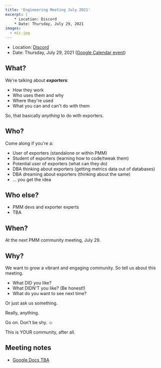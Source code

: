 ```yaml
---
title: 'Engineering Meeting July 2021'
excerpt: |
    * Location: Discord
    * Date: Thursday, July 29, 2021
images:
  - mic.jpg
---
```


- Location: [Discord](http://per.co.na/discord)
- Date: Thursday, July 29, 2021 ([Google Calendar event](https://calendar.google.com/calendar/))

## What?

We're talking about ***exporters***:

- How they work
- Who uses them and why
- Where they're used
- What you can and can't do with them

So, that basically *anything* to do with exporters.

## Who?

Come along if you're a:

- User of exporters (standalone or within PMM)
- Student of exporters (learning how to code/tweak them)
- Potential user of exporters (what can they do)
- DBA thinking about exporters (getting metrics data out of databases)
- DBA dreaming about exporters (thinking about the same)
- ... you get the idea

## Who else?

- PMM devs and exporter experts
- TBA

## When?

At the next PMM community meeting, July 29.

## Why?

We want to grow a vibrant and engaging community. So tell us about this meeting.

- What DID you like?
- What DIDN'T you like? (Be honest!)
- What do you want to see next time?

Or just ask us something.

Really, anything.

Go on. Don't be shy. ☺️

This is YOUR community, after all.

## Meeting notes

- [Google Docs TBA]()

